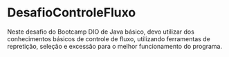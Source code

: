 # DesafioControleFluxo

Neste desafio do Bootcamp DIO de Java básico, devo utilizar dos conhecimentos básicos de controle de fluxo, utilizando ferramentas de repretição, seleção e excessão para o melhor funcionamento do programa.